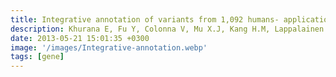 ```yaml
---
title: Integrative annotation of variants from 1,092 humans- application to cancer genomics
description: Khurana E, Fu Y, Colonna V, Mu X.J, Kang H.M, Lappalainen T, Sboner A, Lochovsky L, Chen J, Harmanci A, Das J*, Abyzov A, Balasubramanian S, Beal K, Chakravarty D, Challis  D, Chen Y, Clarke D, Clarke L, Cunningham F, Evani U.S, Flicek P, Fragoza R, Garrison E, Gibbs R, Gümüş Z.H, Herrero J, Kitabayashi N, Kong Y, Lage K, Liluashvili V, Lipkin S.M, MacArthur D.G, Marth G, Muzny D, Pers T.H, Ritchie G.R.S, Rosenfeld J.A, Sisu C, Wei X, Wilson M, Xue Y, Yu F, Dermitzakis E.T, Yu H*, Rubin M.A, Tyler-Smith C, Gerstein M
date: 2013-05-21 15:01:35 +0300
image: '/images/Integrative-annotation.webp'
tags: [gene]
---
```


